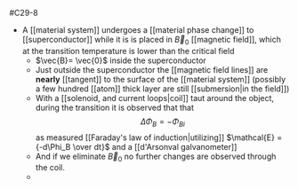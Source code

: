 #C29-8

- A [[material system]] undergoes a [[material phase change]] to [[superconductor]] while it is is placed in $\vec{B}_0$ [[magnetic field]], which at the transition temperature is lower than the critical field
	- $\vec{B}= \vec{0}$ inside the superconductor
	- Just outside the superconductor the [[magnetic field lines]] are **nearly** [[tangent]] to the surface of the [[material system]] (possibly a few hundred [[atom]] thick layer are still [[submersion|in the field]])
	- With a [[solenoid, and current loops|coil]] taut around the object, during the transition it is observed that that $$\Delta \Phi_B = -\Phi_{Bi}$$ as measured [[Faraday's law of induction|utilizing]] $\mathcal{E} = {-d\Phi_B \over dt}$ and a [[d'Arsonval galvanometer]]
	- And if we eliminate $\vec{B}_0$ no further changes are observed through the coil.
	- 